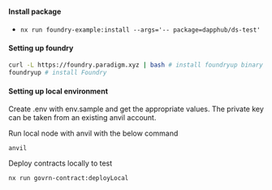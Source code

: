 #### Install package

- `nx run foundry-example:install --args='-- package=dapphub/ds-test'`

#### Setting up foundry

```sh
curl -L https://foundry.paradigm.xyz | bash # install foundryup binary
foundryup # install Foundry
```

#### Setting up local environment

Create .env with env.sample and get the appropriate values. The private key can be taken from an existing anvil account.

Run local node with anvil with the below command

```
anvil
```

Deploy contracts locally to test

```
nx run govrn-contract:deployLocal
```
